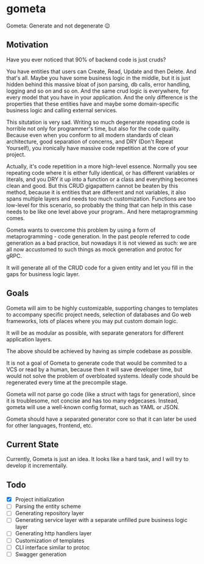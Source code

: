 # gometa
Gometa: Generate and not degenerate 😉

## Motivation 

Have you ever noticed that 90% of backend code is just cruds? 

You have entities that users can Create, Read, Update and then Delete. And that's all. Maybe you have some business logic in the middle, but it is just hidden behind this massive bloat of json parsing, db calls, error handling, logging and so on and so on. And the same crud logic is everywhere, for every model that you have in your application. And the only difference is the properties that these entities have and maybe some domain-specific business logic and calling external services.

This situtation is very sad. Writing so much degenerate repeating code is horrible not only for programmer's time, but also for the code quality. Because even when you conform to all modern standards of clean architecture, good separation of concerns, and DRY (Don't Repeat Yourself), you ironically have massive code repetition at the core of your project. 

Actually, it's code repetition in a more high-level essence. Normally you see repeating code where it is either fully identical, or has different variables or literals, and you DRY it up into a function or a class and everything becomes clean and good. But this CRUD gigapattern cannot be beaten by this method, because it is entities that are different and not variables, it also spans multiple layers and needs too much customization. Functions are too low-level for this scenario, so probably the thing that can help in this case needs to be like one level above your program.. And here metaprogramming comes. 

Gometa wants to overcome this problem by using a form of metaprogramming - code generation. In the past people referred to code generation as a bad practice, but nowadays it is not viewed as such: we are all now accustomed to such things as mock generation and protoc for gRPC.  

It will generate all of the CRUD code for a given entity and let you fill in the gaps for business logic layer. 

## Goals 

Gometa will aim to be highly customizable, supporting changes to templates to accompany specific project needs, selection of databases and Go web frameworks, lots of places where you may put custom domain logic. 

It will be as modular as possible, with separate generators for different application layers. 

The above should be achieved by having as simple codebase as possible. 

It is not a goal of Gometa to generate code that would be commited to a VCS or read by a human, because then it will save developer time, but would not solve the problem of overbloated systems. Ideally code should be regenerated every time at the precompile stage.   

Gometa will not parse go code (like a struct with tags for generation), since it is troublesome, not concise and has too many edgecases. Instead, gometa will use a well-known config format, such as YAML or JSON. 

Gometa should have a separated generator core so that it can later be used for other languages, frontend, etc. 

## Current State 

Currently, Gometa is just an idea. It looks like a hard task, and I will try to develop it incrementally. 

## Todo 

- [x] Project initialization
- [ ] Parsing the entity scheme
- [ ] Generating repository layer
- [ ] Generating service layer with a separate unfilled pure business logic layer
- [ ] Generating http handlers layer
- [ ] Customization of templates
- [ ] CLI interface similar to protoc
- [ ] Swagger generation
